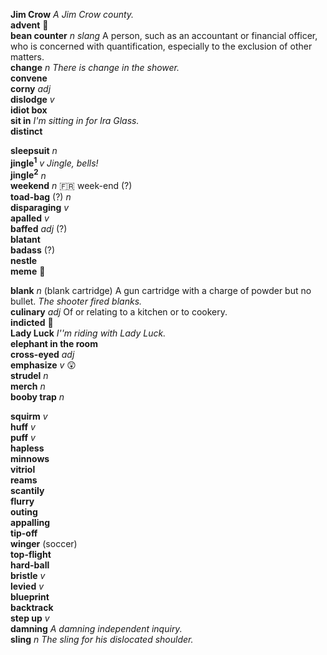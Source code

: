 
__Jim Crow__ _A Jim Crow county._  
__advent__ :mega:  
__bean counter__ _n_ _slang_ A person, such as an accountant or financial officer, who is concerned with quantification, especially to the exclusion of other matters.  
__change__ _n_ _There is change in the shower._  
__convene__  
__corny__ _adj_  
__dislodge__ _v_  
__idiot box__  
__sit in__ _I'm sitting in for Ira Glass._  
__distinct__  

__sleepsuit__ _n_  
__jingle<sup>1</sup>__ _v_ _Jingle, bells!_  
__jingle<sup>2</sup>__ _n_  
__weekend__ _n_ :fr: week-end (?)  
__toad-bag__ (?) _n_  
__disparaging__ _v_  
__apalled__ _v_  
__baffed__ _adj_ (?)  
__blatant__  
__badass__ (?)  
__nestle__  
__meme__ :mega:  

__blank__ _n_ (blank cartridge) A gun cartridge with a charge of powder but no bullet. _The shooter fired blanks._  
__culinary__ _adj_ Of or relating to a kitchen or to cookery.  
__indicted__ :mega:  
__Lady Luck__ _I''m riding with Lady Luck._  
__elephant in the room__  
__cross-eyed__ _adj_  
__emphasize__ _v_ :astonished:  
__strudel__ _n_  
__merch__ _n_  
__booby trap__ _n_  

__squirm__ _v_  
__huff__ _v_  
__puff__ _v_  
__hapless__  
__minnows__  
__vitriol__  
__reams__  
__scantily__  
__flurry__  
__outing__  
__appalling__  
__tip-off__  
__winger__ (soccer)  
__top-flight__  
__hard-ball__  
__bristle__ _v_  
__levied__ _v_  
__blueprint__  
__backtrack__  
__step up__ _v_  
__damning__ _A damning independent inquiry._  
__sling__ _n_ _The sling for his dislocated shoulder._  
